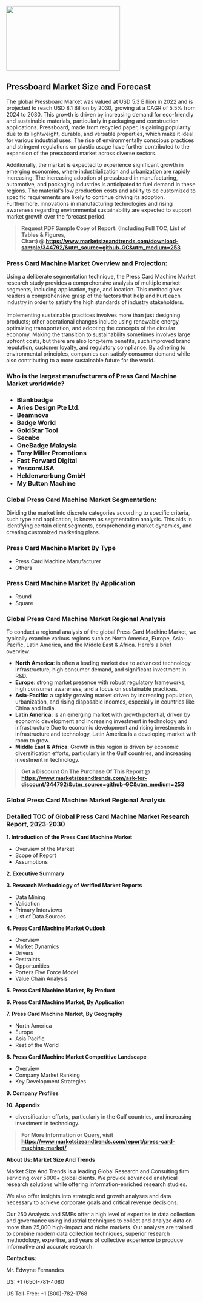 <p><img class="alignnone size-medium wp-image-20088" src="https://ffe5etoiles.com/wp-content/uploads/2024/12/MST1-300x171.png" alt="" width="300" height="171" /></p><h2>Pressboard Market Size and Forecast</h2><p>The global Pressboard Market was valued at USD 5.3 Billion in 2022 and is projected to reach USD 8.1 Billion by 2030, growing at a CAGR of 5.5% from 2024 to 2030. This growth is driven by increasing demand for eco-friendly and sustainable materials, particularly in packaging and construction applications. Pressboard, made from recycled paper, is gaining popularity due to its lightweight, durable, and versatile properties, which make it ideal for various industrial uses. The rise of environmentally conscious practices and stringent regulations on plastic usage have further contributed to the expansion of the pressboard market across diverse sectors.</p><p>Additionally, the market is expected to experience significant growth in emerging economies, where industrialization and urbanization are rapidly increasing. The increasing adoption of pressboard in manufacturing, automotive, and packaging industries is anticipated to fuel demand in these regions. The material's low production costs and ability to be customized to specific requirements are likely to continue driving its adoption. Furthermore, innovations in manufacturing technologies and rising awareness regarding environmental sustainability are expected to support market growth over the forecast period.</p></p><blockquote id="" class=""><strong>Request PDF Sample Copy of Report: (Including Full TOC, List of Tables &amp; Figures, Chart)&nbsp;@&nbsp;<strong><a href="https://www.marketsizeandtrends.com/download-sample/344792/&utm_source=github-GC&utm_medium=253" target="_blank">https://www.marketsizeandtrends.com/download-sample/344792/&utm_source=github-GC&utm_medium=253</a></strong></strong></blockquote><h3 id="" class="">Press Card Machine Market&nbsp;Overview and Projection:</h3><p id="" class="">Using a deliberate segmentation technique, the Press Card Machine Market research study provides a comprehensive analysis of multiple market segments, including application, type, and location. This method gives readers a comprehensive grasp of the factors that help and hurt each industry in order to satisfy the high standards of industry stakeholders. <br /> <br />Implementing sustainable practices involves more than just designing products; other operational changes include using renewable energy, optimizing transportation, and adopting the concepts of the circular economy. Making the transition to sustainability sometimes involves large upfront costs, but there are also long-term benefits, such improved brand reputation, customer loyalty, and regulatory compliance. By adhering to environmental principles, companies can satisfy consumer demand while also contributing to a more sustainable future for the world.</p><h3 id="" class="">Who is the largest manufacturers of&nbsp;Press Card Machine Market worldwide?</h3><h3 class=""><p><ul><li>Blankbadge </li><li> Aries Design Pte Ltd. </li><li> Beamnova </li><li> Badge World </li><li> GoldStar Tool </li><li> Secabo </li><li> OneBadge Malaysia </li><li> Tony Miller Promotions </li><li> Fast Forward Digital </li><li> YescomUSA </li><li> Heldenwerbung GmbH </li><li> My Button Machine</li></ul></p></h3><h3 id="" class="">Global&nbsp;Press Card Machine Market Segmentation:</h3><p id="" class="">Dividing the market into discrete categories according to specific criteria, such type and application, is known as segmentation analysis. This aids in identifying certain client segments, comprehending market dynamics, and creating customized marketing plans.</p><h3 id="" class="">Press Card Machine Market&nbsp;By Type</h3><p><p><ul><li>Press Card Machine Manufacturer</li><li> Others</p></li></ul></p></p><h3 id="" class="">Press Card Machine Market&nbsp;By Application</h3><p class=""><p><ul><li>Round</li><li> Square</li></ul></p></p><h3 id="" class="">Global Press Card Machine Market Regional Analysis</h3><p id="" class="">To conduct a regional analysis of the global Press Card Machine Market, we typically examine various regions such as North America, Europe, Asia-Pacific, Latin America, and the Middle East &amp; Africa. Here's a brief overview:</p><ul><li><strong>North America</strong>: is often a leading market due to advanced technology infrastructure, high consumer demand, and significant investment in R&amp;D.</li><li><strong>Europe</strong>: strong market presence with robust regulatory frameworks, high consumer awareness, and a focus on sustainable practices.</li><li><strong>Asia-Pacific</strong>: a rapidly growing market driven by increasing population, urbanization, and rising disposable incomes, especially in countries like China and India.</li><li><strong>Latin America</strong>: is an emerging market with growth potential, driven by economic development and increasing investment in technology and infrastructure.Due to economic development and rising investments in infrastructure and technology, Latin America is a developing market with room to grow.</li><li><strong>Middle East &amp; Africa</strong>: Growth in this region is driven by economic diversification efforts, particularly in the Gulf countries, and increasing investment in technology.</li></ul><blockquote id="" class=""><strong>Get a Discount On The Purchase Of This Report @ <strong><a href="https://www.marketsizeandtrends.com/ask-for-discount/344792/&utm_source=github-GC&utm_medium=253" target="_blank">https://www.marketsizeandtrends.com/ask-for-discount/344792/&utm_source=github-GC&utm_medium=253</a></strong></strong></blockquote><h3 id="" class="">Global Press Card Machine Market Regional Analysis</h3><h3 id="" class="">Detailed TOC of Global Press Card Machine Market Research Report, 2023-2030</h3><p id="" class=""><strong>1. Introduction of the Press Card Machine Market</strong></p><ul><li>Overview of the Market</li><li>Scope of Report</li><li>Assumptions</li></ul><p id="" class=""><strong>2. Executive Summary</strong></p><p id="" class=""><strong>3. Research Methodology of Verified Market Reports</strong></p><ul><li>Data Mining</li><li>Validation</li><li>Primary Interviews</li><li>List of Data Sources</li></ul><p id="" class=""><strong>4. Press Card Machine Market Outlook</strong></p><ul><li>Overview</li><li>Market Dynamics</li><li>Drivers</li><li>Restraints</li><li>Opportunities</li><li>Porters Five Force Model</li><li>Value Chain Analysis</li></ul><p id="" class=""><strong>5. Press Card Machine Market, By Product</strong></p><p id="" class=""><strong>6. Press Card Machine Market, By Application</strong></p><p id="" class=""><strong>7. Press Card Machine Market, By Geography</strong></p><ul><li>North America</li><li>Europe</li><li>Asia Pacific</li><li>Rest of the World</li></ul><p id="" class=""><strong>8. Press Card Machine Market Competitive Landscape</strong></p><ul><li>Overview</li><li>Company Market Ranking</li><li>Key Development Strategies</li></ul><p id="" class=""><strong>9. Company Profiles</strong></p><p id="" class=""><strong>10. Appendix</strong></p><ul><li>diversification efforts, particularly in the Gulf countries, and increasing investment in technology.</li></ul><blockquote id="" class=""><strong>For More Information or Query, visit <strong><strong><a href="https://www.marketsizeandtrends.com/report/press-card-machine-market/" target="_blank">https://www.marketsizeandtrends.com/report/press-card-machine-market/</a></strong></strong></strong></blockquote><p id="" class=""><strong>About Us: Market Size And Trends</strong></p><p id="" class="">Market Size And Trends is a leading Global Research and Consulting firm servicing over 5000+ global clients. We provide advanced analytical research solutions while offering information-enriched research studies.</p><p id="" class="">We also offer insights into strategic and growth analyses and data necessary to achieve corporate goals and critical revenue decisions.</p><p id="" class="">Our 250 Analysts and SMEs offer a high level of expertise in data collection and governance using industrial techniques to collect and analyze data on more than 25,000 high-impact and niche markets. Our analysts are trained to combine modern data collection techniques, superior research methodology, expertise, and years of collective experience to produce informative and accurate research.</p><p id="" class=""><strong>Contact us:</strong></p><p id="" class="">Mr. Edwyne Fernandes</p><p id="" class="">US: +1 (650)-781-4080</p><p id="" class="">US Toll-Free: +1 (800)-782-1768</p>
